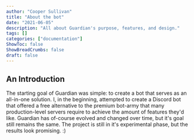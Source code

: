 ```yaml
---
author: "Cooper Sullivan"
title: "About the bot"
date: "2021-06-05"
description: "All about Guardian's purpose, features, and design."
tags: []
categories: ["documentation"]
ShowToc: false
ShowBreadCrumbs: false
draft: false
---
```


## An Introduction
The starting goal of Guardian was simple: to create a bot that serves as an all-in-one solution.
I, in the beginning, attempted to create a Discord bot that offered a free alternative to the premium bot-army that many production-level servers require to achieve the amount of features they'd like.
Guardian has of-course evolved and changed over time, but it's goal still remains the same. The project is still in it's experimental phase, but the results look promising. :)